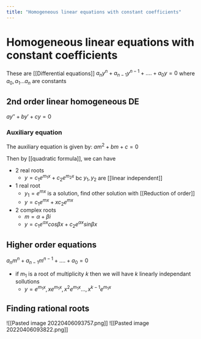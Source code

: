 ```yaml
---
title: "Homogeneous linear equations with constant coefficients"
---
```

# Homogeneous linear equations with constant coefficients
These are [[Differential equations]]
$a_ny^n + a_{n-1}y^{n-1}+....+a_0y=0$
where $a_0, a_1... a_n$ are constants

## 2nd order linear homogeneous DE
$ay'' + by' +cy = 0$

### Auxiliary equation
The auxiliary equation is given by:
$am^2 + bm + c= 0$

Then by [[quadratic formula]], we can have 
- 2 real roots
	- $y=c_1e^{m_1x} + c_2e^{m_2x}$
		bc $y_1, y_2$ are [[linear independent]]
- 1 real root
	- $y_1 = e^{mx}$ is a solution, find other solution with [[Reduction of order]]
	- $y=c_1e^{mx} + xc_2e^{mx}$
- 2 complex roots
	- $m = \alpha + \beta i$
	- $y = c_1e^{\alpha x} cos \beta x + c_2e^{\alpha x} sin \beta x$

## Higher order equations
$a_nm^n + a_{n-1}m^{n-1}+....+a_0=0$
- if $m_1$ is a root of multiplicity $k$ then we will have $k$ linearly independant sollutions
	- $y = e^{m_1x}, xe^{m_1x}, x^2e^{m_1x}..., x^{k-1}e^{m_1x}$

## Finding rational roots
![[Pasted image 20220406093757.png]]
![[Pasted image 20220406093822.png]]